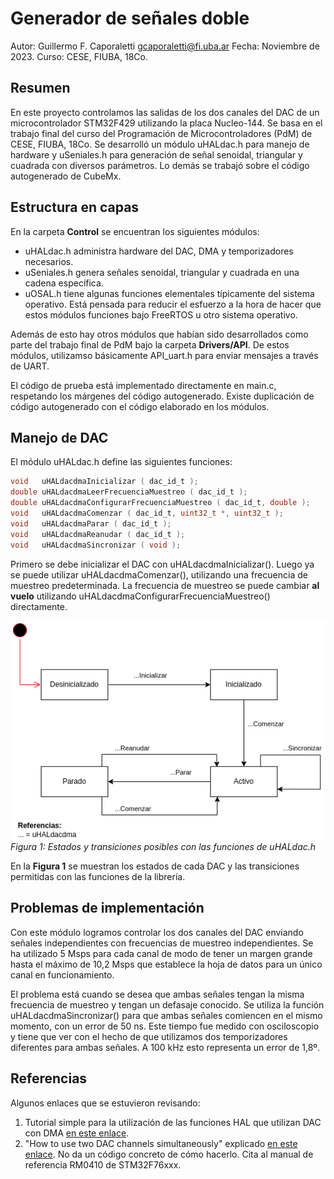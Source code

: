 # Generador de señales doble
Autor: Guillermo F. Caporaletti <gcaporaletti@fi.uba.ar>
Fecha: Noviembre de 2023.
Curso: CESE, FIUBA, 18Co.

## Resumen
En este proyecto controlamos las salidas de los dos canales del DAC de un microcontrolador STM32F429 utilizando la placa Nucleo-144. Se basa en el trabajo final del curso del Programación de Microcontroladores (PdM) de CESE, FIUBA, 18Co. Se desarrolló un módulo uHALdac.h para manejo de hardware y uSeniales.h para generación de señal senoidal, triangular y cuadrada con diversos parámetros. Lo demás se trabajó sobre el código autogenerado de CubeMx. 

## Estructura en capas
En la carpeta **Control** se encuentran los siguientes módulos:

- uHALdac.h administra hardware del DAC, DMA y temporizadores necesarios.
- uSeniales.h genera señales senoidal, triangular y cuadrada en una cadena específica.
- uOSAL.h tiene algunas funciones elementales típicamente del sistema operativo. Está pensada para reducir el esfuerzo a la hora de hacer que estos módulos funciones bajo FreeRTOS u otro sistema operativo.

Además de esto hay otros módulos que habían sido desarrollados como parte del trabajo final de PdM bajo la carpeta **Drivers/API**. De estos módulos, utilizamso básicamente API_uart.h para enviar mensajes a través de UART. 

El código de prueba está implementado directamente en main.c, respetando los márgenes del código autogenerado. Existe duplicación de código autogenerado con el código elaborado en los módulos.

## Manejo de DAC
El módulo uHALdac.h define las siguientes funciones:

```c
void   uHALdacdmaInicializar ( dac_id_t );
double uHALdacdmaLeerFrecuenciaMuestreo ( dac_id_t );
double uHALdacdmaConfigurarFrecuenciaMuestreo ( dac_id_t, double );
void   uHALdacdmaComenzar ( dac_id_t, uint32_t *, uint32_t );
void   uHALdacdmaParar ( dac_id_t );
void   uHALdacdmaReanudar ( dac_id_t );
void   uHALdacdmaSincronizar ( void );
```

Primero se debe inicializar el DAC con uHALdacdmaInicializar(). Luego ya se puede utilizar uHALdacdmaComenzar(), utilizando una frecuencia de muestreo predeterminada. La frecuencia de muestreo se puede cambiar __al vuelo__ utilizando uHALdacdmaConfigurarFrecuenciaMuestreo() directamente.

![Diagrama de estados de las funciones DACs](https://github.com/gcapora/Ejemplos_STM32/blob/main/DACs/Docs/Estados%20DACs.drawio.png)
*Figura 1: Estados y transiciones posibles con las funciones de uHALdac.h*

En la __Figura 1__ se muestran los estados de cada DAC y las transiciones permitidas con las funciones de la librería.

## Problemas de implementación
Con este módulo logramos controlar los dos canales del DAC enviando señales independientes con frecuencias de muestreo independientes. Se ha utilizado 5 Msps para cada canal de modo de tener un margen grande hasta el máximo de 10,2 Msps que establece la hoja de datos para un único canal en funcionamiento. 

El problema está cuando se desea que ambas señales tengan la misma frecuencia de muestreo y tengan un defasaje conocido. Se utiliza la función uHALdacdmaSincronizar() para que ambas señales comiencen en el mismo momento, con un error de 50 ns. Este tiempo fue medido con osciloscopio y tiene que ver con el hecho de que utilizamos dos temporizadores diferentes para ambas señales. A 100 kHz esto representa un error de 1,8º.

## Referencias
Algunos enlaces que se estuvieron revisando:

1. Tutorial simple para la utilización de las funciones HAL que utilizan DAC con DMA [en este enlace](https://deepbluembedded.com/stm32-dac-sine-wave-generation-stm32-dac-dma-timer-example/). 
2. "How to use two DAC channels simultaneously" explicado [en este enlace](https://community.st.com/t5/stm32-mcus-products/how-to-use-two-dac-channels-simultaneously/td-p/210588). No da un código concreto de cómo hacerlo. Cita al manual de referencia RM0410 de STM32F76xxx.

